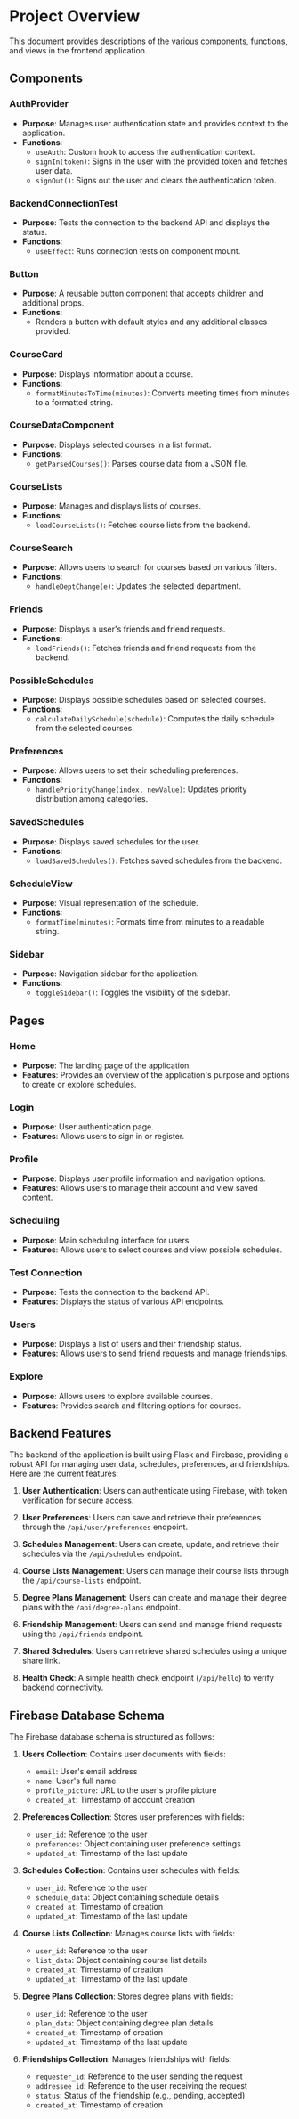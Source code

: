 # Project Overview

This document provides descriptions of the various components, functions, and views in the frontend application.

## Components

### AuthProvider
- **Purpose**: Manages user authentication state and provides context to the application.
- **Functions**:
  - `useAuth`: Custom hook to access the authentication context.
  - `signIn(token)`: Signs in the user with the provided token and fetches user data.
  - `signOut()`: Signs out the user and clears the authentication token.

### BackendConnectionTest
- **Purpose**: Tests the connection to the backend API and displays the status.
- **Functions**:
  - `useEffect`: Runs connection tests on component mount.

### Button
- **Purpose**: A reusable button component that accepts children and additional props.
- **Functions**:
  - Renders a button with default styles and any additional classes provided.

### CourseCard
- **Purpose**: Displays information about a course.
- **Functions**:
  - `formatMinutesToTime(minutes)`: Converts meeting times from minutes to a formatted string.

### CourseDataComponent
- **Purpose**: Displays selected courses in a list format.
- **Functions**:
  - `getParsedCourses()`: Parses course data from a JSON file.

### CourseLists
- **Purpose**: Manages and displays lists of courses.
- **Functions**:
  - `loadCourseLists()`: Fetches course lists from the backend.

### CourseSearch
- **Purpose**: Allows users to search for courses based on various filters.
- **Functions**:
  - `handleDeptChange(e)`: Updates the selected department.

### Friends
- **Purpose**: Displays a user's friends and friend requests.
- **Functions**:
  - `loadFriends()`: Fetches friends and friend requests from the backend.

### PossibleSchedules
- **Purpose**: Displays possible schedules based on selected courses.
- **Functions**:
  - `calculateDailySchedule(schedule)`: Computes the daily schedule from the selected courses.

### Preferences
- **Purpose**: Allows users to set their scheduling preferences.
- **Functions**:
  - `handlePriorityChange(index, newValue)`: Updates priority distribution among categories.

### SavedSchedules
- **Purpose**: Displays saved schedules for the user.
- **Functions**:
  - `loadSavedSchedules()`: Fetches saved schedules from the backend.

### ScheduleView
- **Purpose**: Visual representation of the schedule.
- **Functions**:
  - `formatTime(minutes)`: Formats time from minutes to a readable string.

### Sidebar
- **Purpose**: Navigation sidebar for the application.
- **Functions**:
  - `toggleSidebar()`: Toggles the visibility of the sidebar.

## Pages

### Home
- **Purpose**: The landing page of the application.
- **Features**: Provides an overview of the application's purpose and options to create or explore schedules.

### Login
- **Purpose**: User authentication page.
- **Features**: Allows users to sign in or register.

### Profile
- **Purpose**: Displays user profile information and navigation options.
- **Features**: Allows users to manage their account and view saved content.

### Scheduling
- **Purpose**: Main scheduling interface for users.
- **Features**: Allows users to select courses and view possible schedules.

### Test Connection
- **Purpose**: Tests the connection to the backend API.
- **Features**: Displays the status of various API endpoints.

### Users
- **Purpose**: Displays a list of users and their friendship status.
- **Features**: Allows users to send friend requests and manage friendships.

### Explore
- **Purpose**: Allows users to explore available courses.
- **Features**: Provides search and filtering options for courses.

## Backend Features

The backend of the application is built using Flask and Firebase, providing a robust API for managing user data, schedules, preferences, and friendships. Here are the current features:

1. **User Authentication**: Users can authenticate using Firebase, with token verification for secure access.

2. **User Preferences**: Users can save and retrieve their preferences through the `/api/user/preferences` endpoint.

3. **Schedules Management**: Users can create, update, and retrieve their schedules via the `/api/schedules` endpoint.

4. **Course Lists Management**: Users can manage their course lists through the `/api/course-lists` endpoint.

5. **Degree Plans Management**: Users can create and manage their degree plans with the `/api/degree-plans` endpoint.

6. **Friendship Management**: Users can send and manage friend requests using the `/api/friends` endpoint.

7. **Shared Schedules**: Users can retrieve shared schedules using a unique share link.

8. **Health Check**: A simple health check endpoint (`/api/hello`) to verify backend connectivity.

## Firebase Database Schema

The Firebase database schema is structured as follows:

1. **Users Collection**: Contains user documents with fields:
   - `email`: User's email address
   - `name`: User's full name
   - `profile_picture`: URL to the user's profile picture
   - `created_at`: Timestamp of account creation

2. **Preferences Collection**: Stores user preferences with fields:
   - `user_id`: Reference to the user
   - `preferences`: Object containing user preference settings
   - `updated_at`: Timestamp of the last update

3. **Schedules Collection**: Contains user schedules with fields:
   - `user_id`: Reference to the user
   - `schedule_data`: Object containing schedule details
   - `created_at`: Timestamp of creation
   - `updated_at`: Timestamp of the last update

4. **Course Lists Collection**: Manages course lists with fields:
   - `user_id`: Reference to the user
   - `list_data`: Object containing course list details
   - `created_at`: Timestamp of creation
   - `updated_at`: Timestamp of the last update

5. **Degree Plans Collection**: Stores degree plans with fields:
   - `user_id`: Reference to the user
   - `plan_data`: Object containing degree plan details
   - `created_at`: Timestamp of creation
   - `updated_at`: Timestamp of the last update

6. **Friendships Collection**: Manages friendships with fields:
   - `requester_id`: Reference to the user sending the request
   - `addressee_id`: Reference to the user receiving the request
   - `status`: Status of the friendship (e.g., pending, accepted)
   - `created_at`: Timestamp of creation